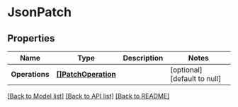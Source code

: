 # JsonPatch

## Properties
Name | Type | Description | Notes
------------ | ------------- | ------------- | -------------
**Operations** | [**[]PatchOperation**](PatchOperation.md) |  | [optional] [default to null]

[[Back to Model list]](../README.md#documentation-for-models) [[Back to API list]](../README.md#documentation-for-api-endpoints) [[Back to README]](../README.md)

